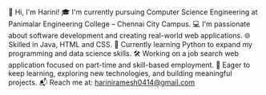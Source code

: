 👋 Hi, I'm Harini!
🎓 I'm currently pursuing Computer Science Engineering at Panimalar Engineering College – Chennai City Campus.
💻 I'm passionate about software development and creating real-world web applications.
🌐 Skilled in Java, HTML and CSS.
🐍 Currently learning Python to expand my programming and data science skills.
🛠️ Working on a job search web application focused on part-time and skill-based employment.
🚀 Eager to keep learning, exploring new technologies, and building meaningful projects.
📬 Reach me at: hariniramesh0414@gmail.com


